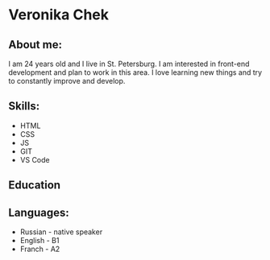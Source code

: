 # Veronika Chek
## About me:
I am 24 years old and I live in St. Petersburg. I am interested in front-end development and plan to work in this area. I love learning new things and try to constantly improve and develop.
## Skills:
* HTML
* CSS
* JS
* GIT
* VS Code
## Education
## Languages:
* Russian - native speaker
* English - B1
* Franch - A2